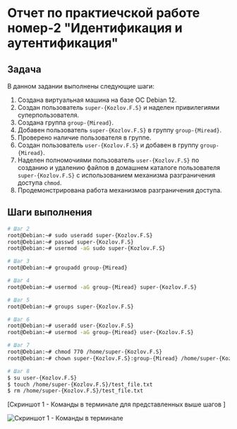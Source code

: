 # Отчет по практиечской работе номер-2 "Идентификация и аутентификация"

## Задача

В данном задании выполнены следующие шаги:

1. Создана виртуальная машина на базе ОС Debian 12.
2. Создан пользователь `super-{Kozlov.F.S}` и наделен привилегиями суперпользователя.
3. Создана группа `group-{Miread}`.
4. Добавен пользователь `super-{Kozlov.F.S}` в группу `group-{Miread}`.
5. Проверено наличие пользователя в группе.
6. Создан пользователь `user-{Kozlov.F.S}` и добавен в группу `group-{Miread}`.
7. Наделен полномочиями пользователь `user-{Kozlov.F.S}` по созданию и удалению файлов в домашнем каталоге пользователя `super-{Kozlov.F.S}` с использованием механизма разграничения доступа `chmod`.
8. Продемонстрирована работа механизмов разграничения доступа.

## Шаги выполнения

```bash
# Шаг 2
root@Debian:~# sudo useradd super-{Kozlov.F.S}
root@Debian:~# passwd super-{Kozlov.F.S}
root@Debian:~# usermod -aG sudo super-{Kozlov.F.S}

# Шаг 3
root@Debian:~# groupadd group-{Miread}

# Шаг 4
root@Debian:~# usermod -aG group-{Miread} super-{Kozlov.F.S}

# Шаг 5
root@Debian:~# groups super-{Kozlov.F.S}

# Шаг 6
root@Debian:~# useradd user-{Kozlov.F.S}
root@Debian:~# usermod -aG group-{Miread} user-{Kozlov.F.S}

# Шаг 7
root@Debian:~# chmod 770 /home/super-{Kozlov.F.S}
root@Debian:~# chown super-{Kozlov.F.S}:group-{Miread} /home/super-{Kozlov.F.S}

# Шаг 8
$ su user-{Kozlov.F.S}
$ touch /home/super-{Kozlov.F.S}/test_file.txt
$ rm /home/super-{Kozlov.F.S}/test_file.txt

```


[Скриншот 1 - Команды в терминале для представленных выше шагов ]

![Скриншот 1 - Команды в терминале ](https://i.imgur.com/rjZxR1q.png)

